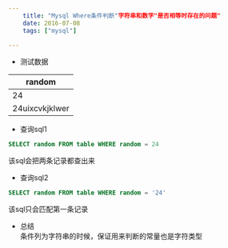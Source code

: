 ```yaml
---
    title: "Mysql Where条件判断"字符串和数字"是否相等时存在的问题"
    date: 2016-07-08
    tags: ["mysql"]
    
---
```


+ 测试数据  

|random|
|---|
|24|
|24uixcvkjklwer|

+ 查询sql1
```sql
SELECT random FROM table WHERE random = 24
```
该sql会把两条记录都查出来

+ 查询sql2
```sql
SELECT random FROM table WHERE random = '24'
```
该sql只会匹配第一条记录

+ 总结  
条件列为字符串的时候，保证用来判断的常量也是字符类型